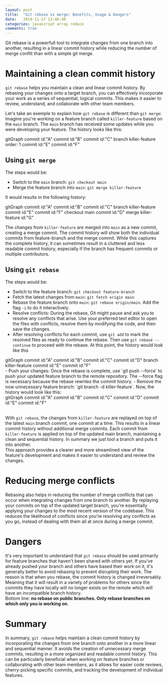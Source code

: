 ```yaml
---
layout: post
title:  "Git rebase vs merge: Benefits, Usage & Dangers"
date:   2019-11-17 13:46:40
categories: javascript array reduce
comments: true
---
```


Git rebase is a powerfull tool to integrate changes from one branch into another, resulting in a linear commit history while reducing the number of merge conflit than with a simple git merge.  

# Maintaining a clean commit history
`git rebase` helps you maintain a clean and linear commit history. By rebasing your changes onto a target branch, you can effectively incorporate your work as a series of sequential, logical commits. This makes it easier to review, understand, and collaborate with other team members.

Let's take an exemple to explain how `git rebase` is different than `git merge`: Imagine you're working on a feature branch called `killer-feature` based on the `main` branch. The `main` branch has received some updates while you were developing your feature. The history looks like this:  
<div class="mermaid">
gitGraph
       commit id:"A"
       commit id:"B"
       commit id:"C"
       branch killer-feature order: 1
       commit id:"E"
       commit id:"F"
</div>

## Using `git merge`
The steps would be:  
- Switch to the `main` branch: `git checkout main`
- Merge the feature branch into `main`: `git merge killer-feature`

It would results in the following history:  
<div class="mermaid">
gitGraph
       commit id:"A"
       commit id:"B"
       commit id:"C"
       branch killer-feature
       commit id:"E"
       commit id:"F"
       checkout main
       commit id:"D"
       merge killer-feature id:"G"
</div>

The changes from `killer-feature` are merged into `main` as a new commit, creating a merge commit. The commit history will show both the individual commits from feature-branch and the merge commit. While this captures the complete history, it can sometimes result in a cluttered and less readable commit history, especially if the branch has frequent commits or multiple contributors.  

## Using `git rebase`
The steps would be:  
- Switch to the feature branch: `git checkout feature-branch`
- Fetch the latest changes from `main`: `git fetch origin main`
- Rebase the feature branch onto `main`: `git rebase origin/main`. Add the flag `-i` to do it interactively.
- Resolve conflicts: During the rebase, Git might pause and ask you to resolve any conflicts that arise. Use your preferred text editor to open the files with conflicts, resolve them by modifying the code, and then save the changes.
- After resolving conflicts for each commit, use `git add` to mark the resolved files as ready to continue the rebase. Then use `git rebase --continue` to proceed with the rebase. At this point, the history would look like this
<div class="mermaid">
gitGraph
       commit id:"A"
       commit id:"B"
       commit id:"C"
       commit id:"D"
       branch killer-feature
       commit id:"E"
       commit id:"F"
</div>
- Push your changes: Once the rebase is complete, use `git push --force` to push your updated feature branch to the remote repository. The --force flag is necessary because the rebase rewrites the commit history. 
- Remove the now unnecessary feature branch: `git branch -d killer-feature`. Now, the history would look like this:
<div class="mermaid">
gitGraph
       commit id:"A"
       commit id:"B"
       commit id:"C"
       commit id:"D"
       commit id:"E"
       commit id:"F"
</div>

<br>


With `git rebase`, the changes from `killer-feature` are replayed on top of the latest `main` branch commit, one commit at a time. This results in a linear commit history without additional merge commits. Each commit from `killer-feature` is applied on top of the updated main branch, maintaining a clean and sequential history. In summary we just tool a branch and puts it into another.  
This approach provides a clearer and more streamlined view of the feature's development and makes it easier to understand and review the changes.  

# Reducing merge conflicts
Rebasing also helps in reducing the number of merge conflicts that can occur when integrating changes from one branch to another. By replaying your commits on top of the updated target branch, you're essentially applying your changes to the most recent version of the codebase. This reduces the likelihood of conflicts since you're resolving any conflicts as you go, instead of dealing with them all at once during a merge commit.  

# Dangers
It's very important to understand that `git rebase` should be used primarily for feature branches that haven't been shared with others yet. If you've already pushed your branch and others have based their work on it, it's generally better to avoid rebasing to prevent disrupting their work. The reason is that when you rebase, the commit history is changed irreversably. Meaining that it will result in a variety of problems for others since the commits they have locally will no longer exists on the remote which will have an incompatible branch history.  
Bottom line: __no rebase on public branches. Only rebase branches on which only you is working on__.  

# Summary
In summary, `git rebase` helps maintain a clean commit history by incorporating the changes from one branch onto another in a more linear and sequential manner. It avoids the creation of unnecessary merge commits, resulting in a more organized and readable commit history. This can be particularly beneficial when working on feature branches or collaborating with other team members, as it allows for easier code reviews, cherry-picking specific commits, and tracking the development of individual features.  